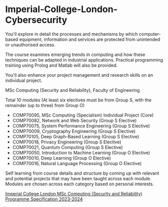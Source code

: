# Imperial-College-London-Cybersecurity

You'll explore in detail the processes and mechanisms by which computer-based equipment, information and services are protected from unintended or unauthorised access.

The course examines emerging trends in computing and how these techniques can be adapted in industrial applications. Practical programming training using Prolog and Matlab will also be provided. 

You'll also enhance your project management and research skills on an individual project.

MSc Computing (Security and Reliability), Faculty of Engineering

Total 10 modules (At least six electives must be from Group S, with the remainder (up to three) from Group O)

* COMP70095, MSc Computing (Specialism) Individual Project (Core)
* COMP70082, Network and Web Security (Group S Elective)
* COMP70075, System Performance Engineering (Group S Elective)
* COMP70009, Cryptography Engineering (Group S Elective)
* COMP70105, Deep Graph-Based Learning (Group S Elective)
* COMP70018, Privacy Engineering (Group S Elective)
* COMP70021, Quantum Computing (Group S Elective)
* COMP70050, Introduction to Machine Learning (Group O Elective)
* COMP70010, Deep Learning (Group O Elective)
* COMP70016, Natural Language Processing (Group O Elective)

Self learning from course details and structure by coming up with relevant and potential projects that may have been taught across each module. Modules are chosen across each category based on personal interests. 

[Imperial College London MSc Computing (Security and Reliability) Programme Specification 2023-2024](https://www.imperial.ac.uk/media/imperial-college/study/programme-specifications/computing/23x2f24/G5U21-MSc-Computing-(Security-and-Reliability)-2023-24.pdf)

